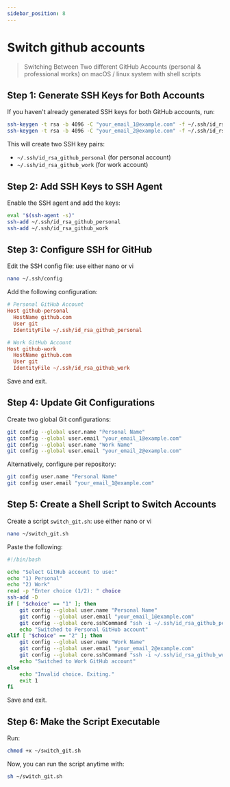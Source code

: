 ```yaml
---
sidebar_position: 8
---
```


# Switch github accounts

> Switching Between Two different GitHub Accounts (personal & professional works) on macOS / linux system with shell scripts

## Step 1: Generate SSH Keys for Both Accounts

If you haven't already generated SSH keys for both GitHub accounts, run:

```sh
ssh-keygen -t rsa -b 4096 -C "your_email_1@example.com" -f ~/.ssh/id_rsa_github_personal
ssh-keygen -t rsa -b 4096 -C "your_email_2@example.com" -f ~/.ssh/id_rsa_github_work
```

This will create two SSH key pairs:

- `~/.ssh/id_rsa_github_personal` (for personal account)
- `~/.ssh/id_rsa_github_work` (for work account)

## Step 2: Add SSH Keys to SSH Agent

Enable the SSH agent and add the keys:

```sh
eval "$(ssh-agent -s)"
ssh-add ~/.ssh/id_rsa_github_personal
ssh-add ~/.ssh/id_rsa_github_work
```

## Step 3: Configure SSH for GitHub

Edit the SSH config file: use either nano or vi

```sh
nano ~/.ssh/config
```

Add the following configuration:

```ini
# Personal GitHub Account
Host github-personal
  HostName github.com
  User git
  IdentityFile ~/.ssh/id_rsa_github_personal

# Work GitHub Account
Host github-work
  HostName github.com
  User git
  IdentityFile ~/.ssh/id_rsa_github_work
```

Save and exit.

## Step 4: Update Git Configurations

Create two global Git configurations:

```sh
git config --global user.name "Personal Name"
git config --global user.email "your_email_1@example.com"
git config --global user.name "Work Name"
git config --global user.email "your_email_2@example.com"
```

Alternatively, configure per repository:

```sh
git config user.name "Personal Name"
git config user.email "your_email_1@example.com"
```

## Step 5: Create a Shell Script to Switch Accounts

Create a script `switch_git.sh`: use either nano or vi

```sh
nano ~/switch_git.sh
```

Paste the following:

```sh
#!/bin/bash

echo "Select GitHub account to use:"
echo "1) Personal"
echo "2) Work"
read -p "Enter choice (1/2): " choice
ssh-add -D
if [ "$choice" == "1" ]; then
    git config --global user.name "Personal Name"
    git config --global user.email "your_email_1@example.com"
    git config --global core.sshCommand "ssh -i ~/.ssh/id_rsa_github_personal"
    echo "Switched to Personal GitHub account"
elif [ "$choice" == "2" ]; then
    git config --global user.name "Work Name"
    git config --global user.email "your_email_2@example.com"
    git config --global core.sshCommand "ssh -i ~/.ssh/id_rsa_github_work"
    echo "Switched to Work GitHub account"
else
    echo "Invalid choice. Exiting."
    exit 1
fi
```

Save and exit.

## Step 6: Make the Script Executable

Run:

```sh
chmod +x ~/switch_git.sh
```

Now, you can run the script anytime with:

```sh
sh ~/switch_git.sh
```
